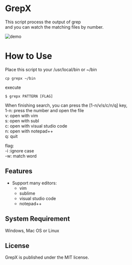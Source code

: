# GrepX
This script process the output of grep  
and you can watch the matching files by number.  

![demo](https://raw.github.com/shengyu7697/GrepX/master/demo.gif)  

# How to Use
Place this script to your /usr/local/bin or ~/bin  
```
cp grepx ~/bin
```
execute  
```
$ grepx PATTERN [FLAG]
```
When finishing search, you can press the [1-n/v/s/c/n/q] key,  
1-n: press the number and open the file  
v: open with vim  
s: open with subl  
c: open with visual studio code  
n: open with notepad++  
q: quit  

flag:  
-i :ignore case  
-w: match word  

## Features
- Support many editors:
    + vim
    + sublime
    + visual studio code
    + notepad++

## System Requirement
Windows, Mac OS or Linux  

## License
GrepX is published under the MIT license.  
